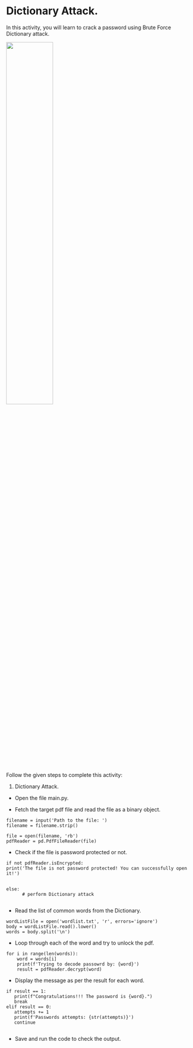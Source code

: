 Dictionary Attack.
======================


In this activity, you will learn to crack a password using Brute Force Dictionary attack.


<img src= "https://s3.amazonaws.com/media-p.slid.es/uploads/1525749/images/10963574/ezgif.com-gif-maker__13_.gif" width = "50%" height = "auto">




Follow the given steps to complete this activity:
1. Dictionary Attack.


* Open the file main.py.


* Fetch the target pdf file and read the file as a binary object.
```
filename = input('Path to the file: ')
filename = filename.strip()
   
file = open(filename, 'rb')
pdfReader = pd.PdfFileReader(file)
```


* Check if the file is password protected or not.


```
if not pdfReader.isEncrypted:
print('The file is not password protected! You can successfully open it!')


else:
      # perform Dictionary attack


```


* Read the list of common words from the Dictionary.
 
```
wordListFile = open('wordlist.txt', 'r', errors='ignore')
body = wordListFile.read().lower()
words = body.split('\n')
```  
* Loop through each of the word and try to unlock the pdf.
```
for i in range(len(words)):
    word = words[i]
    print(f'Trying to decode passowrd by: {word}')
    result = pdfReader.decrypt(word)
```
* Display the message as per the result for each word.
```
if result == 1:
   print(f"Congratulations!!! The password is {word}.")
   break
elif result == 0:
   attempts += 1
   print(f'Passwords attempts: {str(attempts)}')
   continue


```
   


* Save and run the code to check the output.
